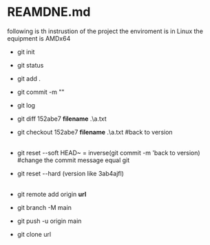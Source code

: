 # REAMDNE.md
following is th instrustion of the project
the enviroment is in Linux
the equipment is AMDx64

- git init
- git status
- git add .
- git commit -m ""
- git log

- git diff 152abe7 **filename** .\a.txt
- git checkout 152abe7 **filename** .\a.txt #back to version <br/> <br/>

- git reset --soft HEAD~ = inverse(git commit -m 'back to version) #change the commit message equal git  
- git reset --hard (version like 3ab4ajfl) <br/> <br/>

- git remote add origin **url** <br/>
- git branch -M main <br/>
- git push -u origin main <br/>
- git clone url
